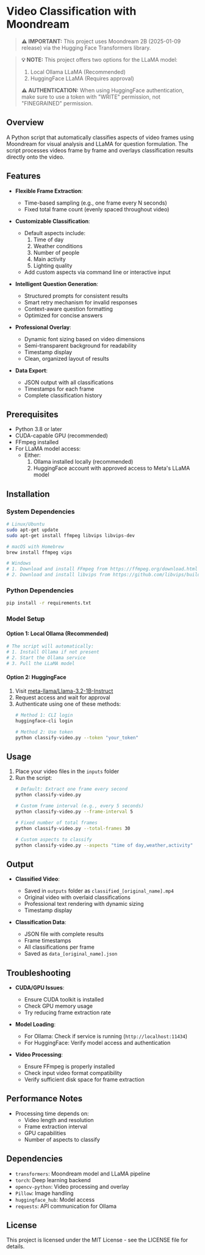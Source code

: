 # Video Classification with Moondream

> **⚠️ IMPORTANT:** This project uses Moondream 2B (2025-01-09 release) via the Hugging Face Transformers library.

> **💡 NOTE:** This project offers two options for the LLaMA model:
> 1. Local Ollama LLaMA (Recommended)
> 2. HuggingFace LLaMA (Requires approval)
>
> **⚠️ AUTHENTICATION:** When using HuggingFace authentication, make sure to use a token with "WRITE" permission, not "FINEGRAINED" permission.

## Overview

A Python script that automatically classifies aspects of video frames using Moondream for visual analysis and LLaMA for question formulation. The script processes videos frame by frame and overlays classification results directly onto the video.

## Features

- **Flexible Frame Extraction**:
  - Time-based sampling (e.g., one frame every N seconds)
  - Fixed total frame count (evenly spaced throughout video)

- **Customizable Classification**:
  - Default aspects include:
    1. Time of day
    2. Weather conditions
    3. Number of people
    4. Main activity
    5. Lighting quality
  - Add custom aspects via command line or interactive input

- **Intelligent Question Generation**:
  - Structured prompts for consistent results
  - Smart retry mechanism for invalid responses
  - Context-aware question formatting
  - Optimized for concise answers

- **Professional Overlay**:
  - Dynamic font sizing based on video dimensions
  - Semi-transparent background for readability
  - Timestamp display
  - Clean, organized layout of results

- **Data Export**:
  - JSON output with all classifications
  - Timestamps for each frame
  - Complete classification history

## Prerequisites

- Python 3.8 or later
- CUDA-capable GPU (recommended)
- FFmpeg installed
- For LLaMA model access:
  - Either:
    1. Ollama installed locally (recommended)
    2. HuggingFace account with approved access to Meta's LLaMA model

## Installation

### System Dependencies
```bash
# Linux/Ubuntu
sudo apt-get update
sudo apt-get install ffmpeg libvips libvips-dev

# macOS with Homebrew
brew install ffmpeg vips

# Windows
# 1. Download and install FFmpeg from https://ffmpeg.org/download.html
# 2. Download and install libvips from https://github.com/libvips/build-win64/releases
```

### Python Dependencies
```bash
pip install -r requirements.txt
```

### Model Setup

#### Option 1: Local Ollama (Recommended)
```bash
# The script will automatically:
# 1. Install Ollama if not present
# 2. Start the Ollama service
# 3. Pull the LLaMA model
```

#### Option 2: HuggingFace
1. Visit [meta-llama/Llama-3.2-1B-Instruct](https://huggingface.co/meta-llama/Llama-3.2-1B-Instruct)
2. Request access and wait for approval
3. Authenticate using one of these methods:
   ```bash
   # Method 1: CLI login
   huggingface-cli login

   # Method 2: Use token
   python classify-video.py --token "your_token"
   ```

## Usage

1. Place your video files in the `inputs` folder
2. Run the script:
   ```bash
   # Default: Extract one frame every second
   python classify-video.py

   # Custom frame interval (e.g., every 5 seconds)
   python classify-video.py --frame-interval 5

   # Fixed number of total frames
   python classify-video.py --total-frames 30

   # Custom aspects to classify
   python classify-video.py --aspects "time of day,weather,activity"
   ```

## Output

- **Classified Video**:
  - Saved in `outputs` folder as `classified_[original_name].mp4`
  - Original video with overlaid classifications
  - Professional text rendering with dynamic sizing
  - Timestamp display

- **Classification Data**:
  - JSON file with complete results
  - Frame timestamps
  - All classifications per frame
  - Saved as `data_[original_name].json`

## Troubleshooting

- **CUDA/GPU Issues**:
  - Ensure CUDA toolkit is installed
  - Check GPU memory usage
  - Try reducing frame extraction rate

- **Model Loading**:
  - For Ollama: Check if service is running (`http://localhost:11434`)
  - For HuggingFace: Verify model access and authentication

- **Video Processing**:
  - Ensure FFmpeg is properly installed
  - Check input video format compatibility
  - Verify sufficient disk space for frame extraction

## Performance Notes

- Processing time depends on:
  - Video length and resolution
  - Frame extraction interval
  - GPU capabilities
  - Number of aspects to classify

## Dependencies

- `transformers`: Moondream model and LLaMA pipeline
- `torch`: Deep learning backend
- `opencv-python`: Video processing and overlay
- `Pillow`: Image handling
- `huggingface_hub`: Model access
- `requests`: API communication for Ollama

## License

This project is licensed under the MIT License - see the LICENSE file for details. 